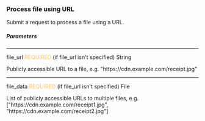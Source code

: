 <h3 className="h3-title">Process file using URL</h3>

<p className="p-text">Submit a request to process a file using a URL.</p>

<h5 className="h5-title">Parameters</h5>

---
<span className="parameter-text">file_url</span> <span style="color: #FFC56D;font-size: 14px" className="parameter-info">REQUIRED</span> (if file_url isn't specified)   <span className="parameter-info">String</span> 

<p className="p-text">Publicly accessible URL to a file, e.g. "https://cdn.example.com/receipt.jpg"</p>

---

<span className="parameter-text">file_data</span> <span style="color: #FFC56D;font-size: 14px" className="parameter-info">REQUIRED</span>  (if file_url isn't specified)   <span className="parameter-info">File</span>

<p className="p-text">List of publicly accessible URLs to multiple files, e.g. ["https://cdn.example.com/receipt1.jpg", "https://cdn.example.com/receipt2.jpg"]</p>
